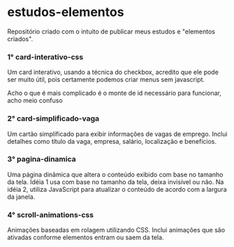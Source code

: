 # estudos-elementos
Repositório criado com o intuito de publicar meus estudos e "elementos criados".

<h3>1° card-interativo-css </h3>
<p> Um card interativo, usando a técnica do checkbox, acredito que ele pode ser muito útil, pois certamente podemos criar menus sem javascript. </p>
<p> Acho o que é mais complicado é o monte de id necessário para funcionar, acho meio confuso </p>

<h3>2° card-simplificado-vaga </h3>
<p> Um cartão simplificado para exibir informações de vagas de emprego. Inclui detalhes como título da vaga, empresa, salário, localização e benefícios. </p>

<h3>3° pagina-dinamica </h3>
<p> Uma página dinâmica que altera o conteúdo exibido com base no tamanho da tela. Idéia 1 usa com base no tamanho da tela, deixa invisível ou não. Na idéia 2, utiliza JavaScript para atualizar o conteúdo de acordo com a largura da janela. </p>

<h3>4° scroll-animations-css </h3>
<p> Animações baseadas em rolagem utilizando CSS. Inclui animações que são ativadas conforme elementos entram ou saem da tela. </p>